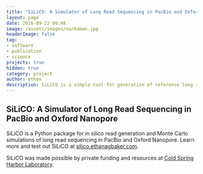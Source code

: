 ```yaml
---
title: "SiLiCO: A Simulator of Long Read Sequencing in PacBio and Oxford Nanopore"
layout: page  
date: 2016-09-22 09:48
image: /assets/images/markdown.jpg
headerImage: false
tag:
- software
- publication
- science
projects: true
hidden: true
category: project
author: ethan
description: SiLiCO is a simple tool for generation of reference long read sequencing data.
---
```

## SiLiCO: A Simulator of Long Read Sequencing in PacBio and Oxford Nanopore

SiLiCO is a Python package for in silico read generation and Monte Carlo simulations of long read sequencing in PacBio and Oxford Nanopore. Learn more and test out SiLiCO at [silico.ethanagbaker.com](silico.ethanagbaker.com).

SiLiCO was made possible by private funding and resources at [Cold Spring Harbor Laboratory](cshl.edu).
